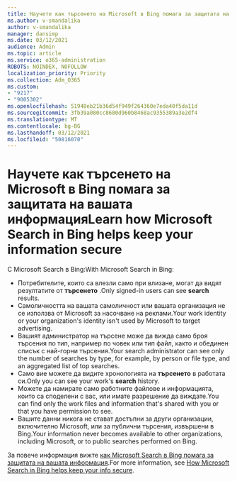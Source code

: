 ```yaml
---
title: Научете как търсенето на Microsoft в Bing помага за защитата на вашата информация
ms.author: v-smandalika
author: v-smandalika
manager: dansimp
ms.date: 03/12/2021
audience: Admin
ms.topic: article
ms.service: o365-administration
ROBOTS: NOINDEX, NOFOLLOW
localization_priority: Priority
ms.collection: Adm_O365
ms.custom:
- "9217"
- "9005302"
ms.openlocfilehash: 51948eb21b36d54f949f264360e7eda40f5da11d
ms.sourcegitcommit: 3fb39a080cc8680d960b8468ac9355389a3e2df4
ms.translationtype: MT
ms.contentlocale: bg-BG
ms.lasthandoff: 03/12/2021
ms.locfileid: "50816070"
---
```

# <a name="learn-how-microsoft-search-in-bing-helps-keep-your-information-secure"></a><span data-ttu-id="d3f1a-102">Научете как търсенето на Microsoft в Bing помага за защитата на вашата информация</span><span class="sxs-lookup"><span data-stu-id="d3f1a-102">Learn how Microsoft Search in Bing helps keep your information secure</span></span>

<span data-ttu-id="d3f1a-103">С Microsoft Search в Bing:</span><span class="sxs-lookup"><span data-stu-id="d3f1a-103">With Microsoft Search in Bing:</span></span>

- <span data-ttu-id="d3f1a-104">Потребителите, които са влезли само при влизане, могат да видят резултатите от **търсенето** .</span><span class="sxs-lookup"><span data-stu-id="d3f1a-104">Only signed-in users can see **search** results.</span></span>
- <span data-ttu-id="d3f1a-105">Самоличността на вашата самоличност или вашата организация не се използва от Microsoft за насочване на реклами.</span><span class="sxs-lookup"><span data-stu-id="d3f1a-105">Your work identity or your organization's identity isn't used by Microsoft to target advertising.</span></span>
- <span data-ttu-id="d3f1a-106">Вашият администратор на търсене може да вижда само броя търсения по тип, например по човек или тип файл, както и обединен списък с най-горни търсения.</span><span class="sxs-lookup"><span data-stu-id="d3f1a-106">Your search administrator can see only the number of searches by type, for example, by person or file type, and an aggregated list of top searches.</span></span>
- <span data-ttu-id="d3f1a-107">Само вие можете да видите хронологията на **търсенето** в работата си.</span><span class="sxs-lookup"><span data-stu-id="d3f1a-107">Only you can see your work's **search** history.</span></span>
- <span data-ttu-id="d3f1a-108">Можете да намирате само работните файлове и информацията, които са споделени с вас, или имате разрешение да виждате.</span><span class="sxs-lookup"><span data-stu-id="d3f1a-108">You can find only the work files and information that's shared with you or that you have permission to see.</span></span>
- <span data-ttu-id="d3f1a-109">Вашите данни никога не стават достъпни за други организации, включително Microsoft, или за публични търсения, извършени в Bing.</span><span class="sxs-lookup"><span data-stu-id="d3f1a-109">Your information never becomes available to other organizations, including Microsoft, or to public searches performed on Bing.</span></span>

<span data-ttu-id="d3f1a-110">За повече информация вижте [как Microsoft Search в Bing помага за защитата на вашата информация](https://support.microsoft.com/office/how-microsoft-search-in-bing-helps-keep-your-info-secure-cbce46ae-bb1f-4d0e-86f1-5984f4589113).</span><span class="sxs-lookup"><span data-stu-id="d3f1a-110">For more information, see [How Microsoft Search in Bing helps keep your info secure](https://support.microsoft.com/office/how-microsoft-search-in-bing-helps-keep-your-info-secure-cbce46ae-bb1f-4d0e-86f1-5984f4589113).</span></span>

